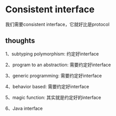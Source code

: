 # Consistent interface

我们需要consistent interface，它就好比是protocol

## thoughts

1、subtyping polymorphism: 约定好interface

2、program  to an abstraction: 需要约定好interface

3、generic programming: 需要约定好interface

4、behavior based: 需要约定好interface

5、magic function: 其实就是约定好的interface

6、Java interface
